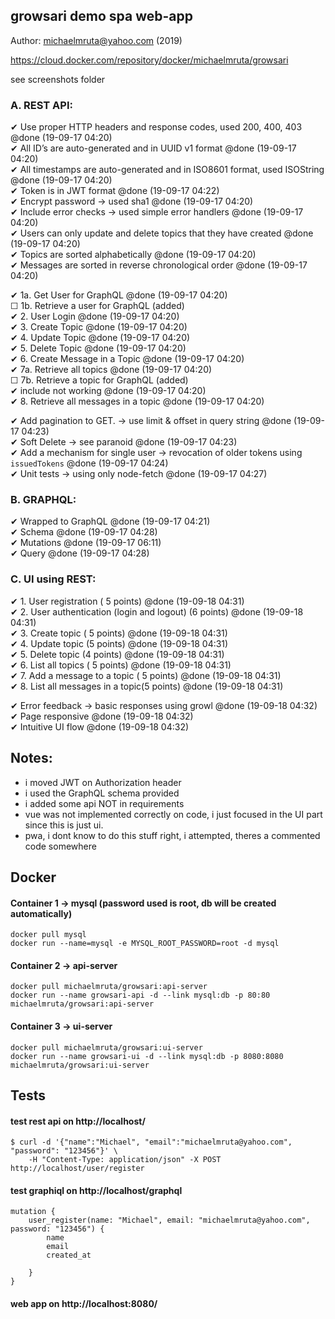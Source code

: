 growsari demo spa web-app
--

Author: <michaelmruta@yahoo.com> (2019)

<https://cloud.docker.com/repository/docker/michaelmruta/growsari>

see screenshots folder
### A. REST API:

 ✔ Use proper HTTP headers and response codes, used 200, 400, 403 @done (19-09-17 04:20)<br />
 ✔ All ID’s are auto-generated and in UUID v1 format @done (19-09-17 04:20)<br />
 ✔ All timestamps are auto-generated and in ISO8601 format, used ISOString @done (19-09-17 04:20)<br />
 ✔ Token is in JWT format  @done (19-09-17 04:22)<br />
 ✔ Encrypt password -> used sha1 @done (19-09-17 04:20)<br />
 ✔ Include error checks -> used simple error handlers @done (19-09-17 04:20)<br />
 ✔ Users can only update and delete topics that they have created @done (19-09-17 04:20)<br />
 ✔ Topics are sorted alphabetically @done (19-09-17 04:20)<br />
 ✔ Messages are sorted in reverse chronological order @done (19-09-17 04:20)<br />

 ✔ 1a. Get User for GraphQL @done (19-09-17 04:20)<br />
 ☐ 1b. Retrieve a user for GraphQL (added)<br />
 ✔ 2. User Login @done (19-09-17 04:20)<br />
 ✔ 3. Create Topic @done (19-09-17 04:20)<br />
 ✔ 4. Update Topic @done (19-09-17 04:20)<br />
 ✔ 5. Delete Topic @done (19-09-17 04:20)<br />
 ✔ 6. Create Message in a Topic @done (19-09-17 04:20)<br />
 ✔ 7a. Retrieve all topics @done (19-09-17 04:20)<br />
 ☐ 7b. Retrieve a topic for GraphQL (added)<br />
 ✔ include not working @done (19-09-17 04:20)<br />
 ✔ 8. Retrieve all messages in a topic @done (19-09-17 04:20)<br />
 
 ✔ Add pagination to GET.​ ​-> use limit & offset in query string @done (19-09-17 04:23)<br />
 ✔ Soft Delete​ ​-> see paranoid @done (19-09-17 04:23)<br />
 ✔ Add a mechanism for single user -> revocation of older tokens using `issuedTokens` @done (19-09-17 04:24)<br />
 ✔ Unit tests -> using only node-fetch @done (19-09-17 04:27)<br />
 
### B. GRAPHQL:

 ✔ Wrapped to GraphQL @done (19-09-17 04:21)<br />
 ✔ Schema @done (19-09-17 04:28)<br />
 ✔ Mutations @done (19-09-17 06:11)<br />
 ✔ Query @done (19-09-17 04:28)<br />

### C. UI using REST:

 ✔ 1. User registration (​ 5 points) @done (19-09-18 04:31)<br />
 ✔ 2. User authentication (login and logout) ​(6 points) @done (19-09-18 04:31)<br />
 ✔ 3. Create topic (​ 5 points) @done (19-09-18 04:31)<br />
 ✔ 4. Update topic ​(5 points) @done (19-09-18 04:31)<br />
 ✔ 5. Delete topic ​(4 points) @done (19-09-18 04:31)<br />
 ✔ 6. List all topics (​ 5 points) @done (19-09-18 04:31)<br />
 ✔ 7. Add a message to a topic (​ 5 points) @done (19-09-18 04:31)<br />
 ✔ 8. List all messages in a topic ​(5 points) @done (19-09-18 04:31)<br />

 ✔ Error feedback -> basic responses using growl @done (19-09-18 04:32)<br />
 ✔ Page responsive @done (19-09-18 04:32)<br />
 ✔ Intuitive UI flow @done (19-09-18 04:32)<br />

Notes:
--
 - i moved JWT on Authorization header<br />
 - i used the GraphQL schema provided<br />
 - i added some api NOT in requirements<br />
 - vue was not implemented correctly on code, i just focused in the UI part since this is just ui.<br />
 - pwa, i dont know to do this stuff right, i attempted, theres a commented code somewhere<br />

Docker
---

#### Container 1 -> mysql (password used is root, db will be created automatically)
```
docker pull mysql
docker run --name=mysql -e MYSQL_ROOT_PASSWORD=root -d mysql 
```

#### Container 2 -> api-server
```
docker pull michaelmruta/growsari:api-server
docker run --name growsari-api -d --link mysql:db -p 80:80 michaelmruta/growsari:api-server
```

#### Container 3 -> ui-server
```
docker pull michaelmruta/growsari:ui-server
docker run --name growsari-ui -d --link mysql:db -p 8080:8080 michaelmruta/growsari:ui-server
```

Tests
---

#### test rest api on http://localhost/
```
$ curl -d '{"name":"Michael", "email":"michaelmruta@yahoo.com", "password": "123456"}' \
	-H "Content-Type: application/json" -X POST http://localhost/user/register
```

#### test graphiql on http://localhost/graphql
```
mutation {
	user_register(name: "Michael", email: "michaelmruta@yahoo.com", password: "123456") {
		name
		email
		created_at

	}
}
```

#### web app on http://localhost:8080/
